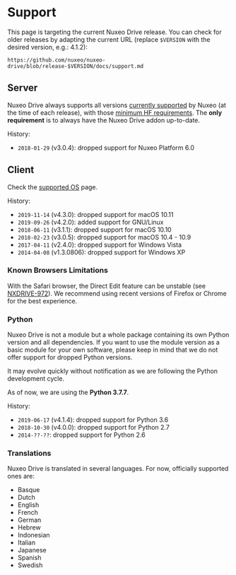 # Support

This page is targeting the current Nuxeo Drive release. You can check for older releases by adapting the current URL (replace `$VERSION` with the desired version, e.g.: 4.1.2):

```
https://github.com/nuxeo/nuxeo-drive/blob/release-$VERSION/docs/support.md
```



## Server

Nuxeo Drive always supports all versions [currently supported](https://www.nuxeo.com/legal/supported-versions/) by Nuxeo (at the time of each release), with those [minimum HF requirements](https://doc.nuxeo.com/client-apps/nuxeo-drive-faq/#what-are-the-required-nuxeo-versionshotfixes-when-using-a-drive-client-version).
The **only requirement** is to always have the Nuxeo Drive addon up-to-date.

History:

- `2018-01-29` (v3.0.4): dropped support for Nuxeo Platform 6.0

## Client

Check the [supported OS](https://doc.nuxeo.com/client-apps/nuxeo-drive-faq/#what-are-the-supported-os) page.

History:

- `2019-11-14` (v4.3.0): dropped support for macOS 10.11
- `2019-09-26` (v4.2.0): added support for GNU/Linux
- `2018-06-11` (v3.1.1): dropped support for macOS 10.10
- `2018-02-23` (v3.0.5): dropped support for macOS 10.4 - 10.9
- `2017-04-11` (v2.4.0): dropped support for Windows Vista
- `2014-04-08` (v1.3.0806): dropped support for Windows XP

### Known Browsers Limitations

With the Safari browser, the Direct Edit feature can be unstable (see [NXDRIVE-972](https://jira.nuxeo.com/browse/NXDRIVE-972)).
We recommend using recent versions of Firefox or Chrome for the best experience.

### Python

Nuxeo Drive is not a module but a whole package containing its own Python version and all dependencies.
If you want to use the module version as a basic module for your own software, please keep in mind that we do not offer support for dropped Python versions.

It may evolve quickly without notification as we are following the Python development cycle.

[//]: # (XXX_PYTHON)

As of now, we are using the __Python 3.7.7__.

History:

- `2019-06-17` (v4.1.4): dropped support for Python 3.6
- `2018-10-30` (v4.0.0): dropped support for Python 2.7
- `2014-??-??`: dropped support for Python 2.6


### Translations

Nuxeo Drive is translated in several languages. For now, officially supported ones are:

- Basque
- Dutch
- English
- French
- German
- Hebrew
- Indonesian
- Italian
- Japanese
- Spanish
- Swedish
